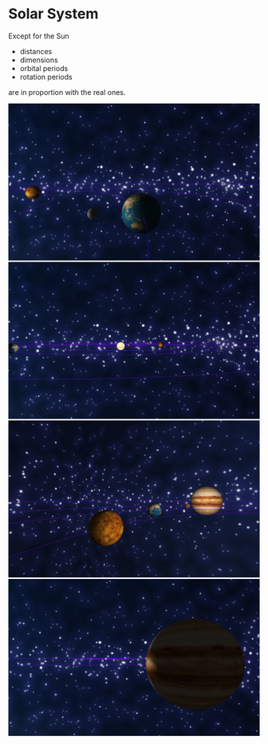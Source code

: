 # Solar System

Except for the Sun
- distances
- dimensions
- orbital periods
- rotation periods

are in proportion with the real ones.

![Screenshot0](Screenshots/Screenshot0.png)
![Screenshot1](Screenshots/Screenshot1.png)
![Screenshot2](Screenshots/Screenshot2.png)
![Screenshot3](Screenshots/Screenshot3.png)
